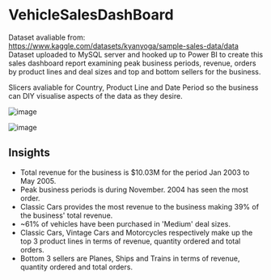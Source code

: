 # VehicleSalesDashBoard

Dataset avaliable from: https://www.kaggle.com/datasets/kyanyoga/sample-sales-data/data
Dataset uploaded to MySQL server and hooked up to Power BI to create this sales dashboard report examining peak business periods, revenue, orders by product lines and deal sizes and top and bottom sellers for the business.

Slicers avaliable for Country, Product Line and Date Period so the business can DIY visualise aspects of the data as they desire.

![image](https://github.com/TON369777/VehicleSalesDashBoard/assets/156875448/d4572756-aca3-4104-902c-625640129f96)

![image](https://github.com/TON369777/VehicleSalesDashBoard/assets/156875448/41f94ad9-a86a-42e0-b13f-e387a7b21cfb)

## Insights
* Total revenue for the business is $10.03M for the period Jan 2003 to May 2005.
* Peak business periods is during November. 2004 has seen the most order.
* Classic Cars provides the most revenue to the business making 39% of the business' total revenue.
* ~61% of vehicles have been purchased in 'Medium' deal sizes.
* Classic Cars, Vintage Cars and Motorcycles respectively make up the top 3 product lines in terms of revenue, quantity ordered and total orders.
* Bottom 3 sellers are Planes, Ships and Trains in terms of revenue, quantity ordered and total orders.
